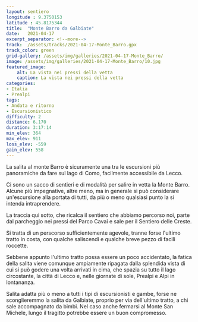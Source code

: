 ```yaml
---
layout: sentiero
longitude : 9.3750153
latitude : 45.8175344
title:  "Monte Barro da Galbiate"
date:   2021-04-17
excerpt_separator: <!--more-->
track:  /assets/tracks/2021-04-17-Monte_Barro.gpx
track_color: green
grid-gallery: /assets/img/galleries/2021-04-17-Monte_Barro/
image: /assets/img/galleries/2021-04-17-Monte_Barro/10.jpg
featured_image:
    alt: La vista nei pressi della vetta
    caption: La vista nei pressi della vetta
categories:
- Italia
- Prealpi
tags:
- Andata e ritorno
- Escursionistico
difficulty: 2
distance: 6.170 
duration: 3:17:14
min_elev: 364
max_elev: 911
loss_elev: -559
gain_elev: 558
---
```

La salita al monte Barro è sicuramente una tra le escursioni più panoramiche da fare sul lago di Como, facilmente accessibile da Lecco.

<!--more-->

Ci sono un sacco di sentieri e di modalità per salire in vetta la Monte Barro. Alcune più impegnative, altre meno, ma 
in generale si può considerare un'escursione alla portata di tutti, da più o meno qualsiasi punto la si intenda intraprendere.

La traccia qui sotto, che ricalca il sentiero che abbiamo percorso noi, parte dal parcheggio nei pressi del Parco Cavai e sale per il Sentiero delle Creste.

Si tratta di un perscorso sufficientemente agevole, tranne forse l'ultimo tratto in costa, con qualche saliscendi e qualche breve pezzo di facili roccette.

Sebbene appunto l'ultimo tratto possa essere un poco accidentato, la fatica della salita viene comunque ampiamente ripagata
dalla splendida vista di cui si può godere una volta arrivati in cima, che spazia su tutto il lago circostante, la città di Lecco 
e, nelle giornate di sole, Prealpi e Alpi in lontananza.

Salita adatta più o meno a tutti i tipi di escursionisti e gambe, forse ne sconglieremmo la salita da Galbiate, proprio 
per via dell'ultimo tratto, a chi sale accompagnato da bimbi. Nel caso anche fermarsi al Monte San Michele, lungo il tragitto 
potrebbe essere un buon compromesso. 